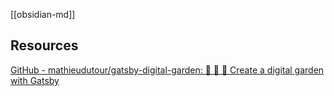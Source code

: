 
[[obsidian-md]]

## Resources

[GitHub - mathieudutour/gatsby-digital-garden: 🌷 🌻 🌺 Create a digital garden with Gatsby](https://github.com/mathieudutour/gatsby-digital-garden)